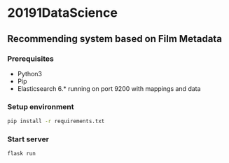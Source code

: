 # 20191DataScience
## Recommending system based on Film Metadata

### Prerequisites
* Python3
* Pip
* Elasticsearch 6.* running on port 9200 with mappings and data

### Setup environment
```bash
pip install -r requirements.txt
```

### Start server
```bash
flask run
```
